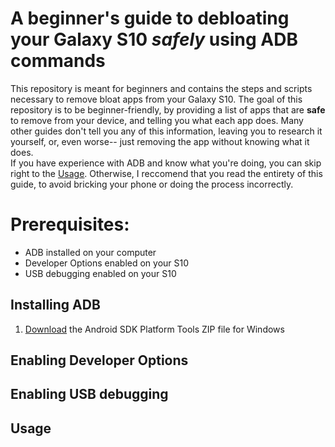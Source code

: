 # A beginner's guide to debloating your Galaxy S10 *safely* using ADB commands
This repository is meant for beginners and contains the steps and scripts necessary to remove bloat apps from your Galaxy S10.
The goal of this repository is to be beginner-friendly, by providing a list of apps that are **safe** to remove from your device, and telling you what each app does. Many other guides  don't tell you any of this information, leaving you to research it yourself, or, even worse-- just removing the app without knowing what it does.  
If you have experience with ADB and know what you're doing, you can skip right to the [Usage](#usage). Otherwise, I reccomend that you read the entirety of this guide, to avoid bricking your phone or doing the process incorrectly.

# Prerequisites:
- ADB installed on your computer
- Developer Options enabled on your S10
- USB debugging enabled on your S10

## Installing ADB
1. [Download](https://developer.android.com/studio) the Android SDK Platform Tools ZIP file for Windows 

## Enabling Developer Options

## Enabling USB debugging


## Usage
